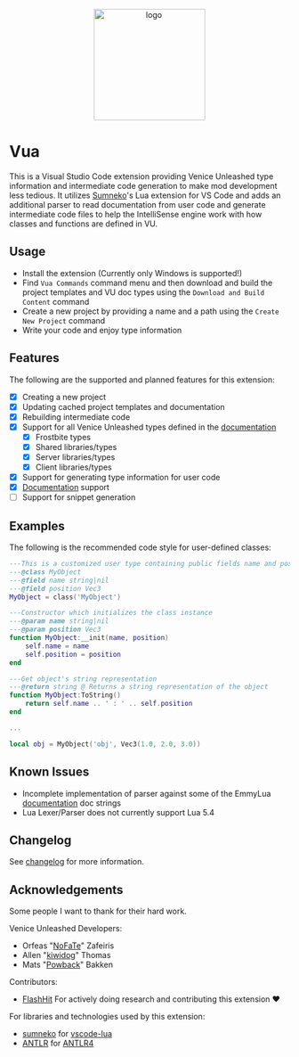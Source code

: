<p align="center">
    <img src="https://github.com/Imposter/vscode-lua-vu/raw/master/VuaLight.png" alt="logo" width="200">
</p>

# Vua

This is a Visual Studio Code extension providing Venice Unleashed type information and intermediate code generation to make mod development less tedious. It utilizes [Sumneko](https://github.com/sumneko)'s Lua extension for VS Code and adds an additional parser to read documentation from user code and generate intermediate code files to help the IntelliSense engine work with how classes and functions are defined in VU.

## Usage

- Install the extension (Currently only Windows is supported!)
- Find `Vua Commands` command menu and then download and build the project templates and VU doc types using the `Download and Build Content` command
- Create a new project by providing a name and a path using the `Create New Project` command
- Write your code and enjoy type information

## Features

The following are the supported and planned features for this extension:

- [x] Creating a new project
- [x] Updating cached project templates and documentation
- [x] Rebuilding intermediate code
- [x] Support for all Venice Unleashed types defined in the [documentation](https://veniceunleashed.net)
  - [x] Frostbite types
  - [x] Shared libraries/types
  - [x] Server libraries/types
  - [x] Client libraries/types
- [x] Support for generating type information for user code
- [x] [Documentation](https://emmylua.github.io/) support
- [ ] Support for snippet generation

## Examples

The following is the recommended code style for user-defined classes:

```lua
---This is a customized user type containing public fields name and position
---@class MyObject
---@field name string|nil
---@field position Vec3
MyObject = class('MyObject')

---Constructor which initializes the class instance
---@param name string|nil
---@param position Vec3
function MyObject:__init(name, position)
    self.name = name
    self.position = position
end

---Get object's string representation
---@return string @ Returns a string representation of the object
function MyObject:ToString()
    return self.name .. ' : ' .. self.position
end

...

local obj = MyObject('obj', Vec3(1.0, 2.0, 3.0))
```

## Known Issues

- Incomplete implementation of parser against some of the EmmyLua [documentation](https://emmylua.github.io/) doc strings
- Lua Lexer/Parser does not currently support Lua 5.4

## Changelog

See [changelog](CHANGELOG.md) for more information.

## Acknowledgements

Some people I want to thank for their hard work.

Venice Unleashed Developers:

- Orfeas "[NoFaTe](https://github.com/OrfeasZ)" Zafeiris
- Allen "[kiwidog](https://github.com/kiwidoggie)" Thomas
- Mats "[Powback](https://github.com/Powback)" Bakken

Contributors:

- [FlashHit](https://github.com/FlashHit) For actively doing research and contributing this extension ♥

For libraries and technologies used by this extension:

- [sumneko](https://github.com/sumneko) for [vscode-lua](https://github.com/sumneko/vscode-lua)
- [ANTLR](https://github.com/antlr) for [ANTLR4](https://github.com/antlr/antlr4)
